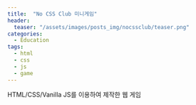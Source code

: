 ```yaml
---
title:  "No CSS Club 미니게임"
header:
  teaser: "/assets/images/posts_img/nocssclub/teaser.png"
categories:
  - Education
tags:
  - html
  - css
  - js
  - game
---
```


HTML/CSS/Vanilla JS를 이용하여 제작한 웹 게임